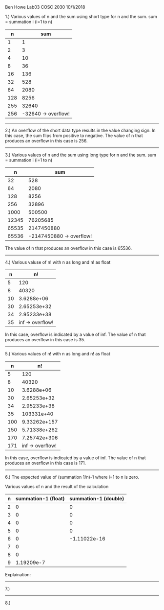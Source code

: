 Ben Howe
Lab03
COSC 2030
10/1/2018

1.) Various values of n and the sum using short type for n and the sum.
sum = summation i (i=1 to n)

|n|sum|
|----|----|
|1|1|
|2|3|
|4|10|
|8|36|
|16|136|
|32|528|
|64|2080|
|128|8256|
|255|32640|
|256|-32640 -> overflow!|

----

2.) An overflow of the short data type results in the value changing sign. In this case, the sum flips from positive to negative.
The value of n that produces an overflow in this case is 256.

----

3.) Various values of n and the sum using long type for n and the sum.
sum = summation i (i=1 to n)

|n|sum|
|----|----|
|32|528|
|64|2080|
|128|8256|
|256|32896|
|1000|500500|
|12345|76205685|
|65535|2147450880|
|65536|-2147450880 -> overflow!|

The value of n that produces an overflow in this case is 65536.

----

4.) Various valuse of n! with n as long and n! as float

|n|n!|
|----|----|
|5|120|
|8|40320|
|10|3.6288e+06|
|30|2.65253e+32|
|34|2.95233e+38|
|35|inf -> overflow!|

In this case, overflow is indicated by a value of inf.
The value of n that produces an overflow in this case is 35.

----

5.) Various values of n! with n as long and n! as float

|n|n!|
|----|----|
|5|120|
|8|40320|
|10|3.6288e+06|
|30|2.65253e+32|
|34|2.95233e+38|
|35|103331e+40|
|100|9.33262e+157|
|150|5.71338e+262|
|170|7.25742e+306|
|171|inf -> overflow!|

In this case, overflow is indicated by a value of inf.
The value of n that produces an overflow in this case is 171.

----

6.) The expected value of (summation 1/n)-1 where i=1 to n is zero.

Various values of n and the result of the calculation

|n|summation-1 (float)|summation-1 (double)|
|---|---|---|
|2|0|0|
|3|0|0|
|4|0|0|
|5|0|0|
|6|0|-1.11022e-16|
|7|0||
|8|0||
|9|1.19209e-7||

Explaination:

----

7.)

----

8.)
